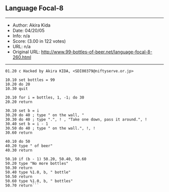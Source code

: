 
## Language Focal-8 ##
---
- Author: Akira Kida
- Date: 04/20/05
- Info: n/a
- Score:  (3.00 in 122 votes)
- URL: n/a
- Original URL: http://www.99-bottles-of-beer.net/language-focal-8-260.html
---

```01.10 c Focal-8 version of 99 Bottles of beer
01.20 c Hacked by Akira KIDA, <SDI00379@niftyserve.or.jp>

10.10 set bottles = 99
10.20 do 20
10.30 quit

20.10 for i = bottles, 1, -1; do 30
20.20 return

30.10 set b = i
30.20 do 40 ; type " on the wall, "
30.30 do 40 ; type ".", ! , "Take one down, pass it around.", !
30.40 set b = i - 1
30.50 do 40 ; type " on the wall.", !, !
30.60 return

40.10 do 50
40.20 type " of beer"
40.30 return

50.10 if (b - 1) 50.20, 50.40, 50.60
50.20 type "No more bottles"
50.30 return
50.40 type %1.0, b, " bottle"
50.50 return
50.60 type %1.0, b, " bottles"
50.70 return```